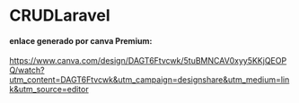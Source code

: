 
# CRUDLaravel
#### enlace generado por canva Premium: 
https://www.canva.com/design/DAGT6Ftvcwk/5tuBMNCAV0xyy5KKjQEOPQ/watch?utm_content=DAGT6Ftvcwk&utm_campaign=designshare&utm_medium=link&utm_source=editor
